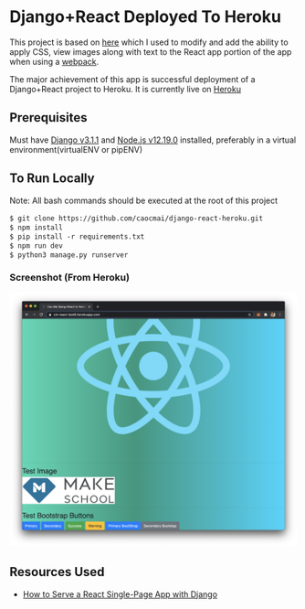 # Django+React Deployed To Heroku
This project is based on [here](https://github.com/zachtylr21/django-react-starter) which I used to modify and add the ability to apply CSS, view images along with text to the React app portion of the app when using a [webpack](https://webpack.js.org/).

The major achievement of this app is successful deployment of a Django+React project to Heroku. It is currently live on [Heroku](https://cm-react-test6.herokuapp.com/)

## Prerequisites
Must have [Django v3.1.1](https://docs.djangoproject.com/en/3.1/topics/install/) and [Node.js v12.19.0](https://nodejs.org/en/) installed, preferably in a virtual environment(virtualENV or pipENV)

## To Run Locally
Note: All bash commands should be executed at the root of this project
```
$ git clone https://github.com/caocmai/django-react-heroku.git
$ npm install
$ pip install -r requirements.txt
$ npm run dev
$ python3 manage.py runserver
```

### Screenshot (From Heroku)
![](demo.png)

## Resources Used
* [How to Serve a React Single-Page App with Django](https://dev.to/zachtylr21/how-to-serve-a-react-single-page-app-with-django-1a1l)